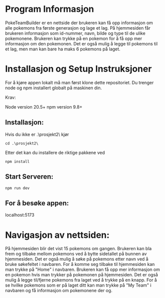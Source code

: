 # Program Informasjon

PokeTeamBuilder er en nettside der brukeren kan få opp informasjon om alle pokemons fra første generasjon og lage et lag.
På hjemmesiden får brukeren informasjon som id-nummer, navn, bilde og type til de ulike pokemonene. 
Brukeren kan trykke på en pokemon for å få opp mer informasjon om den pokemonen.
Det er også mulig å legge til pokemons til et lag, men man kan bare ha maks 6 pokemons på laget.

# Installasjon og Setup Instruksjoner

For å kjøre appen lokalt må man først klone dette repositoriet. Du trenger node og npm installert globalt på maskinen din.

Krav:

Node version 20.5+
npm version 9.8+

## Installasjon:

Hvis du ikke er .\prosjekt2\ kjør

`cd .\prosjekt2\`

Etter det kan du installere de riktige pakkene ved

`npm install`


## Start Serveren:

`npm run dev`

## For å besøke appen:

localhost:5173

# Navigasjon av nettsiden:

På hjemmesiden blir det vist 15 pokemons om gangen. Brukeren kan bla frem og tilbake mellom pokemons ved å bytte sidetallet på bunnen av hjemmesiden. 
Det er også mulig å søke på pokemons etter navn ved å bruke søkefeltet i navbaren. For å komme seg tilbake til hjemmesiden kan man trykke på "Home" i navbaren. 
Brukeren kan få opp mer informasjon om en pokemon hvis man trykker på pokemonen på hjemmesiden. 
Det er også mulig å legge til/fjerne pokemons fra laget ved å trykke på en knapp.
For å se hvilke pokemons som er på laget ditt kan man trykke på "My Team" i navbaren og få informasjon om pokemonene der og.